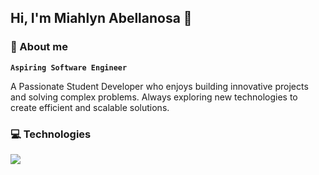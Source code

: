 ##  Hi, I'm Miahlyn Abellanosa 👋


### 🚀 About me
**`Aspiring Software Engineer`** 

A Passionate Student Developer who enjoys building innovative projects and solving complex problems. Always exploring new technologies to create efficient and scalable solutions.


### 💻 Technologies
<p align="left">
  <a href="https://skillicons.dev">
    <img src="https://skillicons.dev/icons?i=dotnet,cs,angular,azure,html,css,js,ts,nextjs,py,git,php" />
  </a>
</p>

